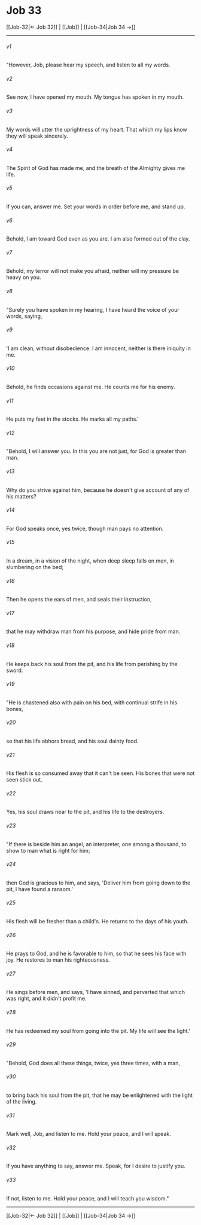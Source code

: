 # Job 33

[[Job-32|← Job 32]] | [[Job]] | [[Job-34|Job 34 →]]
***



###### v1 
"However, Job, please hear my speech, and listen to all my words. 

###### v2 
See now, I have opened my mouth. My tongue has spoken in my mouth. 

###### v3 
My words will utter the uprightness of my heart. That which my lips know they will speak sincerely. 

###### v4 
The Spirit of God has made me, and the breath of the Almighty gives me life. 

###### v5 
If you can, answer me. Set your words in order before me, and stand up. 

###### v6 
Behold, I am toward God even as you are. I am also formed out of the clay. 

###### v7 
Behold, my terror will not make you afraid, neither will my pressure be heavy on you. 

###### v8 
"Surely you have spoken in my hearing, I have heard the voice of your words, saying, 

###### v9 
'I am clean, without disobedience. I am innocent, neither is there iniquity in me. 

###### v10 
Behold, he finds occasions against me. He counts me for his enemy. 

###### v11 
He puts my feet in the stocks. He marks all my paths.' 

###### v12 
"Behold, I will answer you. In this you are not just, for God is greater than man. 

###### v13 
Why do you strive against him, because he doesn't give account of any of his matters? 

###### v14 
For God speaks once, yes twice, though man pays no attention. 

###### v15 
In a dream, in a vision of the night, when deep sleep falls on men, in slumbering on the bed; 

###### v16 
Then he opens the ears of men, and seals their instruction, 

###### v17 
that he may withdraw man from his purpose, and hide pride from man. 

###### v18 
He keeps back his soul from the pit, and his life from perishing by the sword. 

###### v19 
"He is chastened also with pain on his bed, with continual strife in his bones, 

###### v20 
so that his life abhors bread, and his soul dainty food. 

###### v21 
His flesh is so consumed away that it can't be seen. His bones that were not seen stick out. 

###### v22 
Yes, his soul draws near to the pit, and his life to the destroyers. 

###### v23 
"If there is beside him an angel, an interpreter, one among a thousand, to show to man what is right for him; 

###### v24 
then God is gracious to him, and says, 'Deliver him from going down to the pit, I have found a ransom.' 

###### v25 
His flesh will be fresher than a child's. He returns to the days of his youth. 

###### v26 
He prays to God, and he is favorable to him, so that he sees his face with joy. He restores to man his righteousness. 

###### v27 
He sings before men, and says, 'I have sinned, and perverted that which was right, and it didn't profit me. 

###### v28 
He has redeemed my soul from going into the pit. My life will see the light.' 

###### v29 
"Behold, God does all these things, twice, yes three times, with a man, 

###### v30 
to bring back his soul from the pit, that he may be enlightened with the light of the living. 

###### v31 
Mark well, Job, and listen to me. Hold your peace, and I will speak. 

###### v32 
If you have anything to say, answer me. Speak, for I desire to justify you. 

###### v33 
If not, listen to me. Hold your peace, and I will teach you wisdom."

***
[[Job-32|← Job 32]] | [[Job]] | [[Job-34|Job 34 →]]
